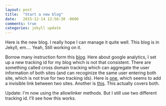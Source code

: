 ```yaml
---
layout: post
title:  "Start a new blog"
date:   2015-12-14 12:56:30 -0600
comments: true
categories: jekyll update
---
```

Here is the new blog. I really hope I can manage it quite well.
This blog is in Jekyll, em.... Yeah, Still working on it.

Borrow many instruction form this [blog](http://joshualande.com/jekyll-github-pages-poole/). Here about google analytics, I set up a new tracking id for my blog which is not that consistent. There are something called cross domain tracking which can aggregate the user information of both sites (and can recoginize the same user entering both site, which is not true for two tracking ids). Here is [one](https://support.google.com/analytics/answer/1034342?hl=en), which seems to add a invisible link between two sites. Another is [this](https://www.optimizesmart.com/cross-domain-tracking-in-universal-analytics-demystified/). This actually covers both.

Update: I'm now using the allowlinker methods. But I still use two different tracking id. I'll see how this works.
